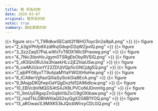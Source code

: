 ```yaml
---
title: 敬 所有的妳
date: 2020-03-07
original: 敬所有的妳
notoc: true
summary: 献给勇敢的妳
---
```


{{< figure src="1_T9Rdkw5ECaItl2f18HO7oycSn2a9pA.png" >}}
{{< figure src="2_k3gVPhfp6XzdlRvjGibqnD2qWZpvlQ.png" >}}
{{< figure src="3_SzzZaq57PaLwWxTvT6DX1WcSPraowg.png" >}}
{{< figure src="4_7Nic3ibnHicJgym0TSRgEbObyRVSlQ.png" >}}
{{< figure src="5_xR3Qn0RJUia3hiaekHLc2jEZhiaUSw.png" >}}
{{< figure src="6_cwMUUzxrIY22ZDUjVQp1icGNCjdg5Q.png" >}}
{{< figure src="7_ajbPF08yxTT9uhjiaMYiaYWGXHloHw.png" >}}
{{< figure src="8_tCA8erVjjfiazQ0iaSy5ickGia8EcA.png" >}}
{{< figure src="9_9AsjpDKQfwpOaYQgDxzfd12A96dIcw.png" >}}
{{< figure src="10_EBVcibVMQGS4tS4JX8LPVCoNUDnmHg.png" >}}
{{< figure src="11_3mUyERgxpZnGqibVibZicC9gOXibaw.png" >}}
{{< figure src="12_nsdTkLDBhWtliaQS2syQgX2G8B1YOQ.png" >}}
{{< figure src="13_aROwas1L9MXK53kJQicbWlrxyCDLGQ.png" >}}